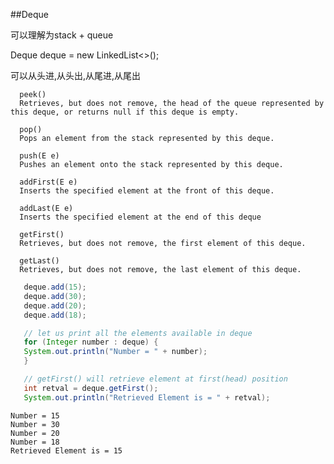 ##Deque

可以理解为stack + queue

Deque deque = new LinkedList<>();



可以从头进,从头出,从尾进,从尾出

      peek()
      Retrieves, but does not remove, the head of the queue represented by this deque, or returns null if this deque is empty.

      pop()
      Pops an element from the stack represented by this deque.

      push(E e)
      Pushes an element onto the stack represented by this deque.

      addFirst(E e)
      Inserts the specified element at the front of this deque.

      addLast(E e)
      Inserts the specified element at the end of this deque

      getFirst()
      Retrieves, but does not remove, the first element of this deque.

      getLast()
      Retrieves, but does not remove, the last element of this deque.

```java
   deque.add(15);
   deque.add(30);
   deque.add(20);
   deque.add(18);

   // let us print all the elements available in deque
   for (Integer number : deque) {
   System.out.println("Number = " + number);
   }

   // getFirst() will retrieve element at first(head) position
   int retval = deque.getFirst();
   System.out.println("Retrieved Element is = " + retval);

```
```
Number = 15
Number = 30
Number = 20
Number = 18
Retrieved Element is = 15
```
